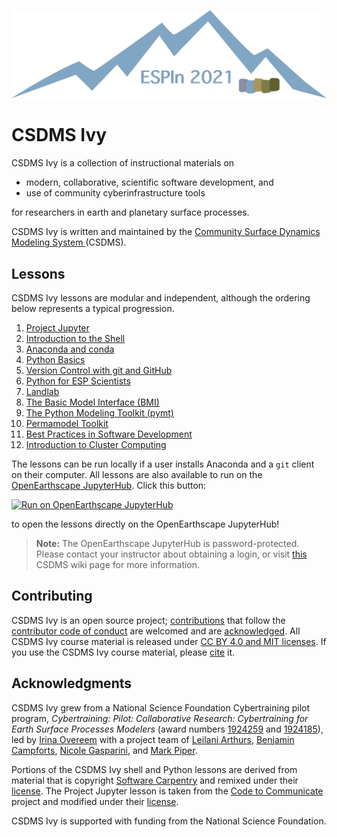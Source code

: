 ![Ivy logo](./media/logo.png)

<!-- Links -->

[jhub]: https://csdms.colorado.edu/wiki/JupyterHub
[badge]: https://img.shields.io/badge/OpenEarthscape-JupyterHub-orange
[jupyter]: ./lessons/jupyter/index.md
[shell]: ./lessons/shell/index.md
[conda]: ./lessons/conda/index.md
[python]: ./lessons/python/index.ipynb
[git]: ./lessons/git/index.md
[bmi]: ./lessons/bmi/index.ipynb
[landlab]: ./lessons/landlab/index.ipynb
[pymt]: ./lessons/pymt/index.ipynb
[permamodel]: ./lessons/permamodel/index.ipynb
[best-practices]: ./lessons/best-practices/index.md
[hpc]: ./lessons/hpc/index.md
[jhub-link]: https://lab.openearthscape.org/hub/user-redirect/git-pull?repo=https%3A%2F%2Fgithub.com%2Fcsdms%2Fivy&urlpath=lab%2Ftree%2Fivy%2FREADME.ipynb%3Fautodecode&branch=main
[jhub-info]: https://csdms.colorado.edu/wiki/JupyterHub
[swc]: http://software-carpentry.org
[swc-license]: https://github.com/swcarpentry/python-novice-inflammation/blob/gh-pages/LICENSE.md
[coco]: https://github.com/CodeToCommunicate
[coco-license]: https://github.com/CodeToCommunicate/CoCoLessons/blob/main/LICENSE

# CSDMS Ivy

CSDMS Ivy is a collection of instructional materials on

* modern, collaborative, scientific software development, and
* use of community cyberinfrastructure tools

for researchers in earth and planetary surface processes.

CSDMS Ivy is
written and maintained by the
[Community Surface Dynamics Modeling System ](https://csdms.colorado.edu)(CSDMS).

## Lessons

CSDMS Ivy lessons are modular and independent,
although the ordering below represents a typical progression.

1. [Project Jupyter][jupyter]
1. [Introduction to the Shell][shell]
1. [Anaconda and conda][conda]
1. [Python Basics][python]
1. [Version Control with git and GitHub][git]
1. [Python for ESP Scientists][python]
1. [Landlab][landlab]
1. [The Basic Model Interface (BMI)][bmi]
1. [The Python Modeling Toolkit (pymt)][pymt]
1. [Permamodel Toolkit][permamodel]
1. [Best Practices in Software Development][best-practices]
1. [Introduction to Cluster Computing][hpc]

The lessons can be run locally
if a user installs Anaconda and a `git` client on their computer.
All lessons are also available to run
on the [OpenEarthscape JupyterHub][jhub].
Click this button:

[![Run on OpenEarthscape JupyterHub][badge]][jhub-link]

to open the lessons directly on the OpenEarthscape JupyterHub!

> **Note:** The OpenEarthscape JupyterHub is password-protected.
  Please contact your instructor about obtaining a login,
  or visit [this][jhub-info] CSDMS wiki page for more information.

## Contributing

CSDMS Ivy is an open source project;
[contributions](./CONTRIBUTING.rst) that follow
the [contributor code of conduct](./CODE-OF-CONDUCT.rst) are welcomed
and are [acknowledged](./AUTHORS.rst).
All CSDMS Ivy course material is
released under [CC BY 4.0 and MIT licenses](./LICENSE.md).
If you use the CSDMS Ivy course material,
please [cite](./CITATION.cff) it.

## Acknowledgments

CSDMS Ivy grew from a National Science Foundation Cybertraining pilot program,
*Cybertraining: Pilot: Collaborative Research:
Cybertraining for Earth Surface Processes Modelers*
(award numbers
[1924259](https://www.nsf.gov/awardsearch/showAward?AWD_ID=1924259) and
[1924185](https://www.nsf.gov/awardsearch/showAward?AWD_ID=1924185)),
led by [Irina Overeem](https://www.colorado.edu/geologicalsciences/irina-overeem)
with a project team of
[Leilani Arthurs](https://www.colorado.edu/geologicalsciences/leilani-arthurs),
[Benjamin Campforts](https://instaar.colorado.edu/people/benjamin-campforts/),
[Nicole Gasparini](https://sse.tulane.edu/eens/faculty/gasparini), and
[Mark Piper](https://instaar.colorado.edu/people/mark-piper/).

Portions of the CSDMS Ivy shell and Python lessons are derived
from material that is copyright
[Software Carpentry][swc]
and remixed under their [license][swc-license].
The Project Jupyter lesson
is taken from the [Code to Communicate][coco] project
and modified under their [license][coco-license].

CSDMS Ivy is supported with funding from the National Science Foundation.
